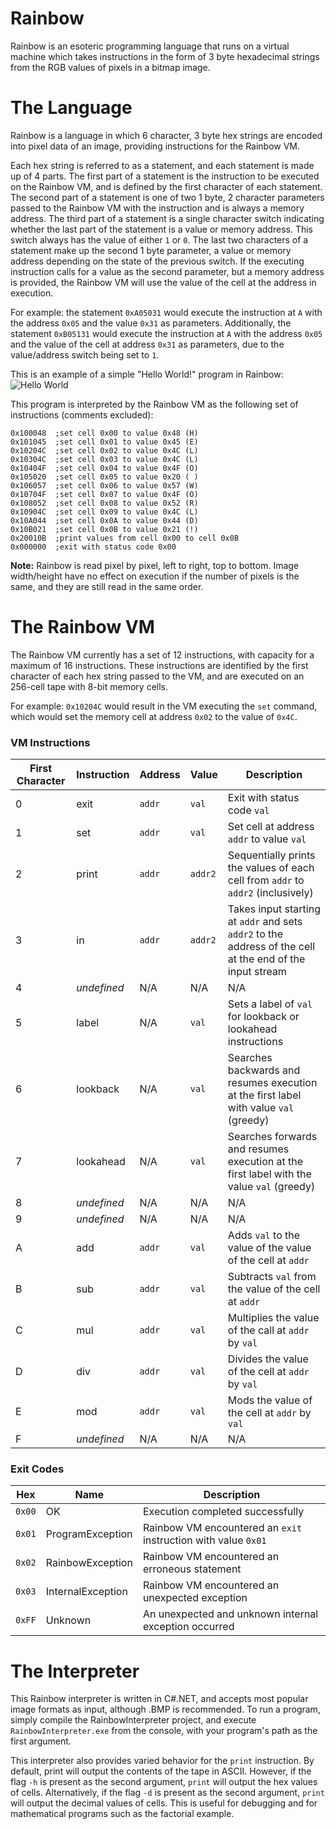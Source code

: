# Rainbow
Rainbow is an esoteric programming language that runs on a virtual machine which takes instructions in the form of 3 byte hexadecimal strings from the RGB values of pixels in a bitmap image.

# The Language
Rainbow is a language in which 6 character, 3 byte hex strings are encoded into pixel data of an image, providing instructions for the Rainbow VM. 

Each hex string is referred to as a statement, and each statement is made up of 4 parts. The first part of a statement is the instruction to be executed on the Rainbow VM, and is defined by the first character of each statement. The second part of a statement is one of two 1 byte, 2 character parameters passed to the Rainbow VM with the instruction and is always a memory address. The third part of a statement is a single character switch indicating whether the last part of the statement is a value or memory address. This switch always has the value of either `1` or `0`. The last two characters of a statement make up the second 1 byte parameter, a value or memory address depending on the state of the previous switch. If the executing instruction calls for a value as the second parameter, but a memory address is provided, the Rainbow VM will use the value of the cell at the address in execution.

For example: the statement `0xA05031` would execute the instruction at `A` with the address `0x05` and the value `0x31` as parameters. Additionally, the statement `0xB05131` would execute the instruction at `A` with the address `0x05` and the value of the cell at address `0x31` as parameters, due to the value/address switch being set to `1`.

This is an example of a simple "Hello World!" program in Rainbow:
![Hello World](https://i.imgur.com/UbOCjLl.png)

This program is interpreted by the Rainbow VM as the following set of instructions (comments excluded):
```
0x100048  ;set cell 0x00 to value 0x48 (H)
0x101045  ;set cell 0x01 to value 0x45 (E)
0x10204C  ;set cell 0x02 to value 0x4C (L)
0x10304C  ;set cell 0x03 to value 0x4C (L)
0x10404F  ;set cell 0x04 to value 0x4F (O)
0x105020  ;set cell 0x05 to value 0x20 ( )
0x106057  ;set cell 0x06 to value 0x57 (W)
0x10704F  ;set cell 0x07 to value 0x4F (O)
0x108052  ;set cell 0x08 to value 0x52 (R)
0x10904C  ;set cell 0x09 to value 0x4C (L)
0x10A044  ;set cell 0x0A to value 0x44 (D)
0x10B021  ;set cell 0x0B to value 0x21 (!)
0x20010B  ;print values from cell 0x00 to cell 0x0B 
0x000000  ;exit with status code 0x00
```

**Note:** Rainbow is read pixel by pixel, left to right, top to bottom. Image width/height have no effect on execution if the number of pixels is the same, and they are still read in the same order.

# The Rainbow VM
The Rainbow VM currently has a set of 12 instructions, with capacity for a maximum of 16 instructions. These instructions are identified by the first character of each hex string passed to the VM, and are executed on an 256-cell tape with 8-bit memory cells.

For example: `0x10204C` would result in the VM executing the `set` command, which would set the memory cell at address `0x02` to the value of `0x4C`.

### VM Instructions

|First Character|Instruction|Address|Value  |Description                |
|-------------|-----------|-------|-------|---------------------------|
|0            |exit       |`addr` |`val`  |Exit with status code `val`|
|1            |set        |`addr` |`val`  |Set cell at address `addr` to value `val`|
|2            |print      |`addr` |`addr2`|Sequentially prints the values of each cell from `addr` to `addr2` (inclusively)|
|3            |in         |`addr` |`addr2`|Takes input starting at `addr` and sets `addr2` to the address of the cell at the end of the input stream|
|4            |*undefined*|N/A    |N/A    |N/A|
|5            |label      |N/A    |`val`  |Sets a label of `val` for lookback or lookahead instructions|
|6            |lookback   |N/A    |`val`  |Searches backwards and resumes execution at the first label with value `val` (greedy)|
|7            |lookahead  |N/A    |`val`  |Searches forwards and resumes execution at the first label with the value `val` (greedy)|
|8            |*undefined*|N/A    |N/A    |N/A|
|9            |*undefined*|N/A    |N/A    |N/A|
|A            |add        |`addr` |`val`  |Adds `val` to the value of the value of the cell at `addr`|
|B            |sub        |`addr` |`val`  |Subtracts `val` from the value of the cell at `addr`|
|C            |mul        |`addr` |`val`  |Multiplies the value of the call at `addr` by `val`|
|D            |div        |`addr` |`val`  |Divides the value of the cell at `addr` by `val`|
|E            |mod        |`addr` |`val`  |Mods the value of the cell at `addr` by `val`|
|F            |*undefined*|N/A    |N/A    |N/A|

### Exit Codes

|Hex    |Name             |Description                                                    |
|-------|-----------------|---------------------------------------------------------------|
|`0x00` |OK               |Execution completed successfully                               |
|`0x01` |ProgramException |Rainbow VM encountered an `exit` instruction with value `0x01` |
|`0x02` |RainbowException |Rainbow VM encountered an erroneous statement                  |
|`0x03` |InternalException|Rainbow VM encountered an unexpected exception                 |
|`0xFF` |Unknown          |An unexpected and unknown internal exception occurred          |


# The Interpreter

This Rainbow interpreter is written in C#.NET, and accepts most popular image formats as input, although .BMP is recommended. To run a program, simply compile the RainbowInterpreter project, and execute `RainbowInterpreter.exe` from the console, with your program's path as the first argument.

This interpreter also provides varied behavior for the `print` instruction. By default, print will output the contents of the tape in ASCII. However, if the flag `-h` is present as the second argument, `print` will output the hex values of cells. Alternatively, if the flag `-d` is present as the second argument, `print` will output the decimal values of cells. This is useful for debugging and for mathematical programs such as the factorial example.
